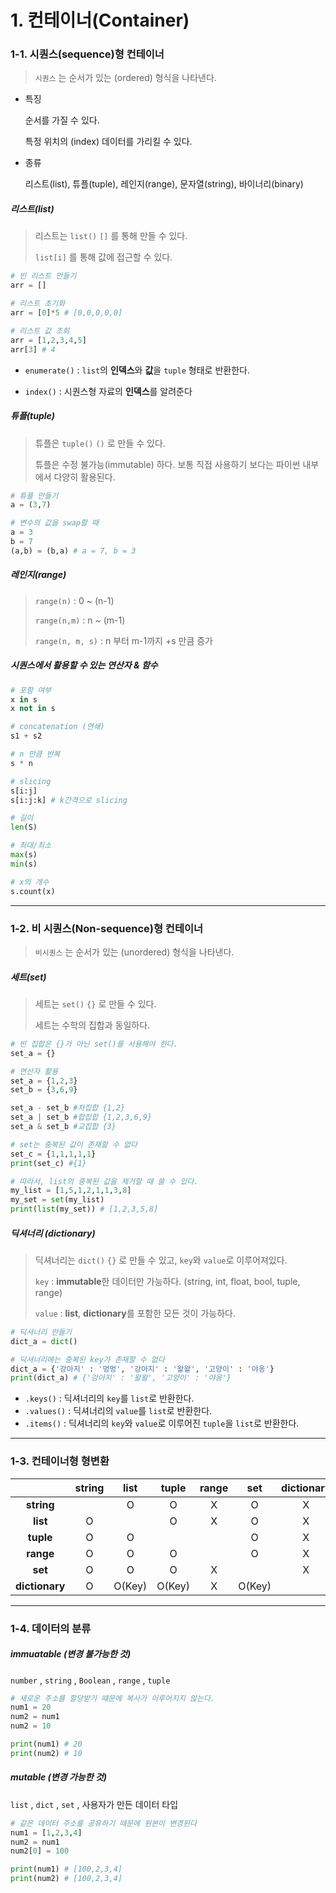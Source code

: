 # 1. 컨테이너(Container)

### 1-1. 시퀀스(sequence)형 컨테이너

> `시퀀스` 는 순서가 있는 (ordered) 형식을 나타낸다.

- 특징

  순서를 가질 수 있다.

  특정 위치의 (index) 데이터를 가리킬 수 있다.

- 종류

  리스트(list), 튜플(tuple), 레인지(range), 문자열(string), 바이너리(binary)

  

##### 리스트(list)

> 리스트는 `list()`  `[]` 를 통해 만들 수 있다.
>
> `list[i]` 를 통해 값에 접근할 수 있다.

```python
# 빈 리스트 만들기
arr = []

# 리스트 초기화
arr = [0]*5 # [0,0,0,0,0]

# 리스트 값 조회
arr = [1,2,3,4,5]
arr[3] # 4
```

- `enumerate()` : `list`의 **인덱스**와 **값**을 `tuple` 형태로 반환한다.

- `index()` : 시퀀스형 자료의 **인덱스**를 알려준다

  

##### 튜플(tuple)

> 튜플은 `tuple()`  `()` 로 만들 수 있다.
>
> 튜플은 수정 불가능(immutable) 하다. 보통 직접 사용하기 보다는 파이썬 내부에서 다양히 활용된다.

```python
# 튜플 만들기
a = (3,7)

# 변수의 값을 swap할 때
a = 3
b = 7
(a,b) = (b,a) # a = 7, b = 3
```



##### 레인지(range)

> `range(n)` : 0 ~ (n-1)
>
> `range(n,m)` : n ~ (m-1)
>
> `range(n, m, s)` : n 부터 m-1까지 +s 만큼 증가



##### 시퀀스에서 활용할 수 있는 연산자 & 함수

```python
# 포함 여부
x in s
x not in s

# concatenation (연쇄)
s1 + s2

# n 만큼 반복
s * n

# slicing
s[i:j]
s[i:j:k] # k간격으로 slicing

# 길이
len(S)

# 최대/최소
max(s)
min(s)

# x의 개수
s.count(x)
```



----



### 1-2. 비 시퀀스(Non-sequence)형 컨테이너

> `비시퀀스` 는 순서가 있는 (unordered) 형식을 나타낸다.



##### 세트(set)

> 세트는 `set()`  `{}`  로 만들 수 있다.
>
> 세트는 수학의 집합과 동일하다.

```python
# 빈 집합은 {}가 아닌 set()를 사용해야 한다.
set_a = {}

# 연산자 활용
set_a = {1,2,3}
set_b = {3,6,9}

set_a - set_b #차집합 {1,2}
set_a | set_b #합집합 {1,2,3,6,9}
set_a & set_b #교집합 {3}

# set는 중복된 값이 존재할 수 없다
set_c = {1,1,1,1,1} 
print(set_c) #{1}

# 따라서, list의 중복된 값을 제거할 때 쓸 수 있다.
my_list = [1,5,1,2,1,1,3,8]
my_set = set(my_list)
print(list(my_set)) # [1,2,3,5,8]
```



##### 딕셔너리 (dictionary)

> 딕셔너리는 `dict()` `{}` 로 만들 수 있고, `key`와 `value`로 이루어져있다.
>
> `key` : **immutable**한 데이터만 가능하다. (string, int, float, bool, tuple, range)
>
> `value` : **list**, **dictionary**를 포함한 모든 것이 가능하다.

```python
# 딕셔너리 만들기
dict_a = dict()

# 딕셔너리에는 중복된 key가 존재할 수 없다
dict_a = {'강아지' : '멍멍', '강아지' : '왈왈', '고양이' : '야옹'}
print(dict_a) # {'강아지' : '왈왈', '고양이' : '야옹'}
```

- `.keys()` : 딕셔너리의 `key`를 `list`로 반환한다.
- `.values()` : 딕셔너리의 `value`를 `list`로 반환한다.
- `.items()` : 딕셔너리의 `key`와 `value`로 이루어진 `tuple`을 `list`로 반환한다.



---



### 1-3. 컨테이너형 형변환



|                | string |  list  | tuple  | range |  set   | dictionary |
| :------------: | :----: | :----: | :----: | :---: | :----: | :--------: |
|   **string**   |        |   O    |   O    |   X   |   O    |     X      |
|    **list**    |   O    |        |   O    |   X   |   O    |     X      |
|   **tuple**    |   O    |   O    |        |       |   O    |     X      |
|   **range**    |   O    |   O    |   O    |       |   O    |     X      |
|    **set**     |   O    |   O    |   O    |   X   |        |     X      |
| **dictionary** |   O    | O(Key) | O(Key) |   X   | O(Key) |            |



---



### 1-4. 데이터의 분류

##### immuatable (변경 불가능한 것)

`number` , `string` , `Boolean` , `range` , `tuple`

```python
# 새로운 주소를 할당받기 때문에 복사가 이루어지지 않는다.
num1 = 20
num2 = num1 
num2 = 10

print(num1) # 20
print(num2) # 10
```



##### mutable (변경 가능한 것)

`list` , `dict` , `set` , 사용자가 만든 데이터 타입

```python
# 같은 데이터 주소를 공유하기 때문에 원본이 변경된다
num1 = [1,2,3,4]
num2 = num1
num2[0] = 100

print(num1) # [100,2,3,4]
print(num2) # [100,2,3,4]
```
